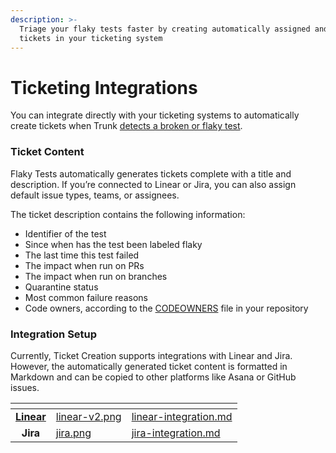 ```yaml
---
description: >-
  Triage your flaky tests faster by creating automatically assigned and labeled
  tickets in your ticketing system
---
```


# Ticketing Integrations

You can integrate directly with your ticketing systems to automatically create tickets when Trunk [detects a broken or flaky test](../detection.md).

### Ticket Content

Flaky Tests automatically generates tickets complete with a title and description. If you’re connected to Linear or Jira, you can also assign default issue types, teams, or assignees.

The ticket description contains the following information:

* Identifier of the test
* Since when has the test been labeled flaky
* The last time this test failed
* The impact when run on PRs
* The impact when run on branches
* Quarantine status
* Most common failure reasons
* Code owners, according to the [CODEOWNERS](https://docs.github.com/en/repositories/managing-your-repositorys-settings-and-features/customizing-your-repository/about-code-owners) file in your repository

### Integration Setup

Currently, Ticket Creation supports integrations with Linear and Jira. However, the automatically generated ticket content is formatted in Markdown and can be copied to other platforms like Asana or GitHub issues.

<table data-card-size="large" data-view="cards"><thead><tr><th align="center"></th><th data-hidden data-card-cover data-type="files"></th><th data-hidden data-card-target data-type="content-ref"></th></tr></thead><tbody><tr><td align="center"><a data-footnote-ref href="#user-content-fn-1"><strong>Linear</strong></a></td><td><a href="../../.gitbook/assets/linear-v2.png">linear-v2.png</a></td><td><a href="linear-integration.md">linear-integration.md</a></td></tr><tr><td align="center"><strong>Jira</strong></td><td><a href="../../.gitbook/assets/jira.png">jira.png</a></td><td><a href="jira-integration.md">jira-integration.md</a></td></tr></tbody></table>

[^1]: 
